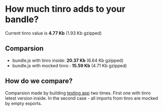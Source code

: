 # How much tinro adds to your bandle?

Current tinro value is **4.77 Kb** (1.93 Kb gzipped) 

## Comparsion

* bundle.js with tinro inside: **20.37 Kb** (6.64 Kb gzipped)
* bundle.js with mocked tinro : **15.59 Kb** (4.71 Kb gzipped)

## How do we compare?

Comparsion made by building [testing app](https://github.com/AlexxNB/tinro/tree/master/tests) two times. First one with tinro letest version inside. In the second case - all imports from tinro are mocked by empty exports.
			